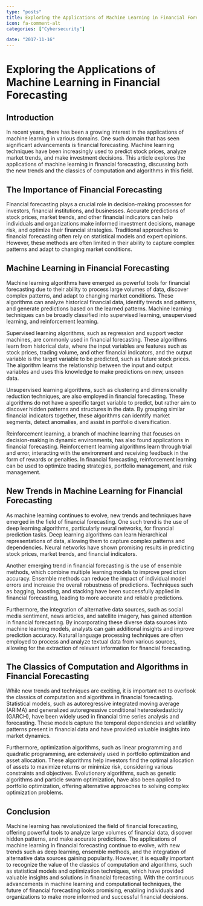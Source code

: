 ```yaml
---
type: "posts"
title: Exploring the Applications of Machine Learning in Financial Forecasting
icon: fa-comment-alt
categories: ["Cybersecurity"]

date: "2017-11-16"
---
```




# Exploring the Applications of Machine Learning in Financial Forecasting

## Introduction

In recent years, there has been a growing interest in the applications of machine learning in various domains. One such domain that has seen significant advancements is financial forecasting. Machine learning techniques have been increasingly used to predict stock prices, analyze market trends, and make investment decisions. This article explores the applications of machine learning in financial forecasting, discussing both the new trends and the classics of computation and algorithms in this field.

## The Importance of Financial Forecasting

Financial forecasting plays a crucial role in decision-making processes for investors, financial institutions, and businesses. Accurate predictions of stock prices, market trends, and other financial indicators can help individuals and organizations make informed investment decisions, manage risk, and optimize their financial strategies. Traditional approaches to financial forecasting often rely on statistical models and expert opinions. However, these methods are often limited in their ability to capture complex patterns and adapt to changing market conditions.

## Machine Learning in Financial Forecasting

Machine learning algorithms have emerged as powerful tools for financial forecasting due to their ability to process large volumes of data, discover complex patterns, and adapt to changing market conditions. These algorithms can analyze historical financial data, identify trends and patterns, and generate predictions based on the learned patterns. Machine learning techniques can be broadly classified into supervised learning, unsupervised learning, and reinforcement learning.

Supervised learning algorithms, such as regression and support vector machines, are commonly used in financial forecasting. These algorithms learn from historical data, where the input variables are features such as stock prices, trading volume, and other financial indicators, and the output variable is the target variable to be predicted, such as future stock prices. The algorithm learns the relationship between the input and output variables and uses this knowledge to make predictions on new, unseen data.

Unsupervised learning algorithms, such as clustering and dimensionality reduction techniques, are also employed in financial forecasting. These algorithms do not have a specific target variable to predict, but rather aim to discover hidden patterns and structures in the data. By grouping similar financial indicators together, these algorithms can identify market segments, detect anomalies, and assist in portfolio diversification.

Reinforcement learning, a branch of machine learning that focuses on decision-making in dynamic environments, has also found applications in financial forecasting. Reinforcement learning algorithms learn through trial and error, interacting with the environment and receiving feedback in the form of rewards or penalties. In financial forecasting, reinforcement learning can be used to optimize trading strategies, portfolio management, and risk management.

## New Trends in Machine Learning for Financial Forecasting

As machine learning continues to evolve, new trends and techniques have emerged in the field of financial forecasting. One such trend is the use of deep learning algorithms, particularly neural networks, for financial prediction tasks. Deep learning algorithms can learn hierarchical representations of data, allowing them to capture complex patterns and dependencies. Neural networks have shown promising results in predicting stock prices, market trends, and financial indicators.

Another emerging trend in financial forecasting is the use of ensemble methods, which combine multiple learning models to improve prediction accuracy. Ensemble methods can reduce the impact of individual model errors and increase the overall robustness of predictions. Techniques such as bagging, boosting, and stacking have been successfully applied in financial forecasting, leading to more accurate and reliable predictions.

Furthermore, the integration of alternative data sources, such as social media sentiment, news articles, and satellite imagery, has gained attention in financial forecasting. By incorporating these diverse data sources into machine learning models, analysts can gain additional insights and improve prediction accuracy. Natural language processing techniques are often employed to process and analyze textual data from various sources, allowing for the extraction of relevant information for financial forecasting.

## The Classics of Computation and Algorithms in Financial Forecasting

While new trends and techniques are exciting, it is important not to overlook the classics of computation and algorithms in financial forecasting. Statistical models, such as autoregressive integrated moving average (ARIMA) and generalized autoregressive conditional heteroskedasticity (GARCH), have been widely used in financial time series analysis and forecasting. These models capture the temporal dependencies and volatility patterns present in financial data and have provided valuable insights into market dynamics.

Furthermore, optimization algorithms, such as linear programming and quadratic programming, are extensively used in portfolio optimization and asset allocation. These algorithms help investors find the optimal allocation of assets to maximize returns or minimize risk, considering various constraints and objectives. Evolutionary algorithms, such as genetic algorithms and particle swarm optimization, have also been applied to portfolio optimization, offering alternative approaches to solving complex optimization problems.

## Conclusion

Machine learning has revolutionized the field of financial forecasting, offering powerful tools to analyze large volumes of financial data, discover hidden patterns, and make accurate predictions. The applications of machine learning in financial forecasting continue to evolve, with new trends such as deep learning, ensemble methods, and the integration of alternative data sources gaining popularity. However, it is equally important to recognize the value of the classics of computation and algorithms, such as statistical models and optimization techniques, which have provided valuable insights and solutions in financial forecasting. With the continuous advancements in machine learning and computational techniques, the future of financial forecasting looks promising, enabling individuals and organizations to make more informed and successful financial decisions.